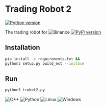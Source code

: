 # Trading Robot 2
[![Python version](https://img.shields.io/pypi/pyversions/binance-connector)](https://www.python.org/downloads/)

The trading robot for
![Binance](https://img.shields.io/badge/Binance-FCD535?style=for-the-badge&logo=binance&logoColor=white)
[![PyPI version](https://img.shields.io/pypi/v/binance-connector)](https://pypi.python.org/pypi/binance-connector)

## Installation
```bash
pip install -r requirements.txt &&
python3 setup.py build_ext --inplace
```

## Run
```bash
python3 trobot2.py
```
![C++](https://img.shields.io/badge/c++-%2300599C.svg?style=for-the-badge&logo=c%2B%2B&logoColor=white)
![Python](https://img.shields.io/badge/python-3670A0?style=for-the-badge&logo=python&logoColor=ffdd54)
![Linux](https://img.shields.io/badge/Linux-FFFFFF?style=for-the-badge&logo=linux&logoColor=black)
![Windows](https://img.shields.io/badge/Windows-0078D6?style=for-the-badge&logo=windows&logoColor=white)
